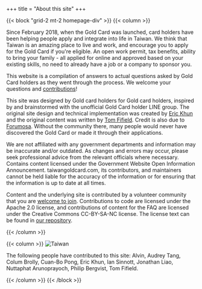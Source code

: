+++
title = "About this site"
+++

{{< block "grid-2 mt-2 homepage-div" >}}
{{< column >}}

Since February 2018, when the Gold Card was launched, card holders have been helping people apply
and integrate into life in Taiwan. We think that Taiwan is an amazing place to live and work, and
encourage you to apply for the Gold Card if you're eligible. An open work permit, tax benefits,
ability to bring your family - all applied for online and approved based on your existing skills,
no need to already have a job or a company to sponsor you.

This website is a compilation of answers to actual questions asked by Gold Card holders as they
went through the process. We welcome your questions and
 [contributions](https://github.com/taiwangoldcard/website)!

This site was designed by Gold card holders for Gold card holders, inspired by and brainstormed
with the unofficial Gold Card holder LINE group. The original site design
and technical implementation was created by [Eric Khun](https://twitter.com/eric_khun) and the original
content was written by [Tom Fifield](https://twitter.com/tomfifield). Credit is also due to
 [Forumosa](https://tw.forumosa.com/t/employment-gold-card-for-some-foreigners). Without the
 community there, many people would never have discovered the Gold Card or made it through their
applications.

 We are not affiliated with any government departments and information may be inaccurate and/or outdated. As 
 changes and errors may occur, please seek professional advice from the relevant officials where necessary. 
 Contains content licensed under the Government Website Open Information Announcement. 
 taiwangoldcard.com, its contributors, and maintainers cannot be held liable for the accuracy of the information 
 or for ensuring that the information is up to date at all times.

Content and the underlying site is contributed by a volunteer community that you are
 [welcome to join](https://github.com/taiwangoldcard/website). Contributions to code are licensed under
 the Apache 2.0 license, and contributions of content for the FAQ are licensed under the Creative Commons
 CC-BY-SA-NC license. The license text can be found in
 [our repository](https://github.com/taiwangoldcard/website/blob/master/LICENSE.md).

{{< /column >}}

{{< column >}}
![Taiwan](/images/taiwan-unsplash.jpeg)

The following people have contributed to this site: Alvin, Audrey Tang, Colum Brolly, Cuan-Bo Pong, Eric Khun, Ian Sinnott, Jonathan Liao, Nuttaphat Arunoprayoch, Philip Bergvist, Tom Fifield.

{{< /column >}}
{{< /block >}}

